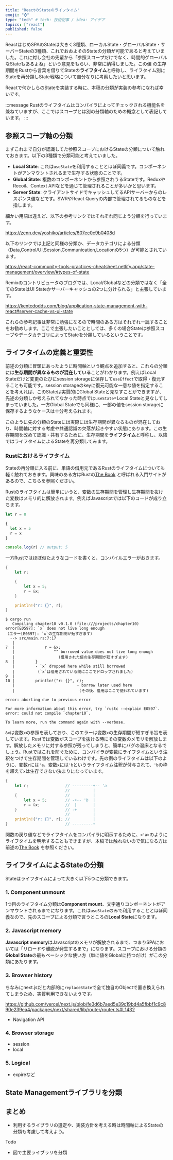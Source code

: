 ```yaml
---
title: "ReactのStateのライフタイム"
emoji: "⌚️"
type: "tech" # tech: 技術記事 / idea: アイデア
topics: ["react"]
published: false
---
```


ReactはじめSPAのStateは大きく3種類、ローカルState・グローバルState・サーバーStateの3種類、これでおおよそのStateの分類が可能であると考えていました。これに対し会社の先輩から「参照スコープだけでなく、時間的グローバルなStateもあるよね」という意見をもらい、非常に納得しました。この値
の生存期間をRustから言葉を借りてStateの**ライフタイム**と呼称し、ライフタイム別にStateを再分類しState戦略について自分なりに考察したいと思います。

Reactで何かしらのStateを実装する時に、本稿の分類が実装の参考になれば幸いです。

:::message
Rustのライフタイムはコンパイラによってチェックされる機能名を兼ねていますが、ここではスコープとは別の分類軸のための概念として表記しています。
:::

## 参照スコープ軸の分類

まずこれまで自分が認識してた参照スコープにおけるStateの分類について触れておきます。以下の3種類で分類可能と考えていました。

- **Local State**: これは`useState`を利用することとほぼ同義です。コンポーネントがアンマウントされるまで生存する状態のことです。
- **Global State**: 複数のコンポーネントから参照されうるStateです。ReduxやRecoil、Context APIなどを通じて管理されることが多いかと思います。 
- **Server State**: クライアントサイドでキャッシュしてるAPIサーバーからのレスポンス値などです。SWRやReact Queryの内部で管理されてるものなどを指します。

細かい用語は違えど、以下の参考リンクではそれぞれ同じよう分類を行っています。

https://zenn.dev/yoshiko/articles/607ec0c9b0408d

以下のリンクでは上記と同様の分類か、データカテゴリによる分類（Data,Control/UI,Session,Communication,Locationの5つ）が可能とされています。

https://react-community-tools-practices-cheatsheet.netlify.app/state-management/overview/#types-of-state

Remixのコントリビュータのブログでは、Local/Globalなどの分類ではなく「全てのStateはUI Stateかサーバーキャッシュの2つに分けられる」と主張しています。

https://kentcdodds.com/blog/application-state-management-with-react#server-cache-vs-ui-state

これらの参考記事は非常に勉強になるので時間のある方はそれぞれ一読することをお勧めします。ここで主張したいこととしては、多くの場合Stateは参照スコープやデータカテゴリによってStateを分類しているということです。

## ライフタイムの定義と重要性

前述の分類に冒頭にあったように時間軸という観点を追加すると、これらの分類には**生存期間が異なるものが混在している**ことがわかります。例えばLocal Stateだけど変更のたびにsession storageに保存して`useEffect`で取得・復元することも可能です。session storageのkeyに復元可能な一意な値を指定することを考えれば、このStateは実質的にGlobal Stateと見なすことができますが、先述の分類しか考えられてなかった時点では`useState`=Local Stateと見なしてしまっていました。一方Global Stateでも同様に、一部の値をsession storageに保存するようなケースは十分考えられます。

このように先の分類のStateには実際には生存期間が異なるものが混在しており、時間軸に対する考慮や共通認識の欠落が起きやすい状態にあります。この生存期間を改めて認識・共有するために、生存期間を**ライフタイム**と呼称し、以降ではライフタイムによるStateを再分類してみます。

### Rustにおけるライフタイム

Stateの再分類に入る前に、単語の借用元であるRustのライフタイムについても軽く触れておきます。興味のある方はRustの[The Book](https://doc.rust-jp.rs/book-ja/ch10-03-lifetime-syntax.html) と呼ばれる入門サイトがあるので、こちらを参照ください。

Rustのライフタイムは簡単にいうと、変数の生存期間を管理し生存期間を抜けた変数はメモリ的に解放されます。例えばJavascriptでは以下のコードが成り立ちます。

```js
let r = 0

{
  let x = 5
  r = x
}

console.log(r) // output: 5
```

一方Rustではほぼ似たようなコードを書くと、コンパイルエラーがおきます。

```rust
{
    let r;

    {
        let x = 5;
        r = &x;
    }

    println!("r: {}", r);
}
```

```
$ cargo run
   Compiling chapter10 v0.1.0 (file:///projects/chapter10)
error[E0597]: `x` does not live long enough
（エラー[E0597]: `x`の生存期間が短すぎます）
  --> src/main.rs:7:17
   |
7  |             r = &x;
   |                 ^^ borrowed value does not live long enough
   |                   (借用された値の生存期間が短すぎます)
8  |         }
   |         - `x` dropped here while still borrowed
   |          (`x`は借用されている間にここでドロップされました)
9  | 
10 |         println!("r: {}", r);
   |                           - borrow later used here
   |                            (その後、借用はここで使われています)

error: aborting due to previous error

For more information about this error, try `rustc --explain E0597`.
error: could not compile `chapter10`.

To learn more, run the command again with --verbose.
```

`&x`は変数`x`の参照を表しており、このエラーは変数`x`の生存期間が短すぎる旨を表しています。Rustでは変数がスコープを抜ける時にその変数のメモリを解放します。解放したメモリに対する参照が残ってしまうと、簡単にバグの温床となるでしょう。Rustではこれを防ぐために、コンパイラが変数にライフタイムという注釈をつけて生存期間を管理しているわけです。先の例のライフタイムは以下のように、変数`r`には`'a`、変数`x`には`'b`というライフタイム注釈が付与されて、`'b`の枠を超えて`x`は生存できない決まりになっています。

```rust
{
    let r;                // ---------+-- 'a
                          //          |
    {                     //          |
        let x = 5;        // -+-- 'b  |
        r = &x;           //  |       |
    }                     // -+       |
                          //          |
    println!("r: {}", r); //          |
}                         // ---------+
```

関数の戻り値などでライフタイムをコンパイラに明示するために、`<'a>`のようにライフタイムを明示することもできますが、本稿では触れないので気になる方は前述の[The Book](https://doc.rust-jp.rs/book-ja/ch10-03-lifetime-syntax.html) を参照ください。

## ライフタイムによるStateの分類

Stateはライフタイムによって大きく以下5つに分類できます。

### 1. Component unmount

1つ目のライフタイム分類は**Component mount**、文字通りコンポーネントがアンマウントされるまでになります。これは`useState`のみで利用することとほぼ同義なので、先のスコープによる分類で言うところの**Local State**になります。

### 2. Javascript memory

**Javascript memory**はJavascriptのメモリが解放されるまで、つまりSPAにおいては「リロードや離脱が発生するまで」になります。スコープにおける分類の**Global State**の最もベーシックな使い方（単に値をGlobalに持つだけ）がこの分類にあたります。

### 3. Browser history

ちなみにnext.jsだと内部的に`replaceState`で全て独自のObjectで置き換えられてしまうため、実質利用できないようです。

https://github.com/vercel/next.js/blob/fe3d6b7aed5e39c19bd4a5fbbf1c9c890e239ea4/packages/next/shared/lib/router/router.ts#L1432

- Navigation API

### 4. Browser storage

- session
- local

### 5. Logical

- expireなど

## State Managementライブラリを分類

## まとめ

- 利用するライブラリの選定や、実装方針を考える時は時間軸によるStateの分類も考慮して考えよう。

Todo

- 図で主要ライブラリを分類
